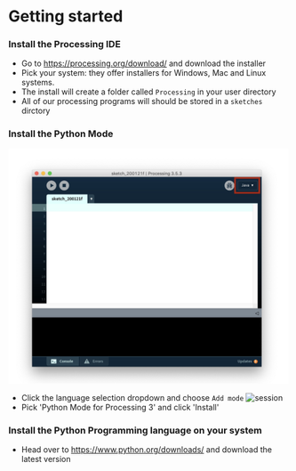 # Getting started

### Install the Processing IDE
- Go to https://processing.org/download/ and download the installer
- Pick your system: they offer installers for Windows, Mac and Linux systems.
- The install will create a folder called ``Processing`` in your user directory
- All of our processing programs will should be stored in a ``sketches`` dirctory

### Install the Python Mode
![session](install_mode_1.jpg)
- Click the language selection dropdown and choose ``Add mode``
![session](install_mode_2.jpg)
- Pick 'Python Mode for Processing 3' and click 'Install'

### Install the Python Programming language on your system
- Head over to https://www.python.org/downloads/ and download the latest version
